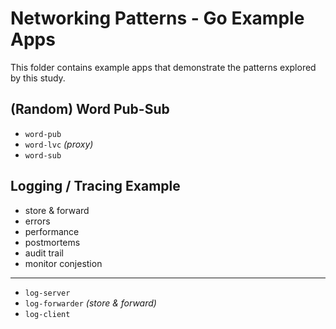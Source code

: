 # Networking Patterns - Go Example Apps

This folder contains example apps that demonstrate the patterns explored by this study.

## (Random) Word Pub-Sub

+ `word-pub`
+ `word-lvc` *(proxy)*
+ `word-sub`

## Logging / Tracing Example

+ store & forward
+ errors
+ performance
+ postmortems
+ audit trail
+ monitor conjestion

---

+ `log-server`
+ `log-forwarder` *(store & forward)*
+ `log-client`




